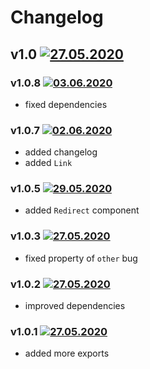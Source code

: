 # Changelog
## v1.0 [![27.05.2020](https://img.shields.io/date/1590589020)](https://github.com/d8corp/react-mobx-routing/tree/v1.0)
### v1.0.8 [![03.06.2020](https://img.shields.io/date/1591133141)](https://github.com/d8corp/react-mobx-routing/tree/v1.0.7)
- fixed dependencies
### v1.0.7 [![02.06.2020](https://img.shields.io/date/1591130194)](https://github.com/d8corp/react-mobx-routing/tree/v1.0.7)
- added changelog
- added `Link`
### v1.0.5 [![29.05.2020](https://img.shields.io/date/1590766560)](https://github.com/d8corp/react-mobx-routing/tree/v1.0.5)
- added `Redirect` component
### v1.0.3 [![27.05.2020](https://img.shields.io/date/1590611100)](https://github.com/d8corp/react-mobx-routing/tree/v1.0.3)
- fixed property of `other` bug
### v1.0.2 [![27.05.2020](https://img.shields.io/date/1590602520)](https://github.com/d8corp/react-mobx-routing/tree/v1.0.2)
- improved dependencies
### v1.0.1 [![27.05.2020](https://img.shields.io/date/1590592740)](https://github.com/d8corp/react-mobx-routing/tree/v1.0.1)
- added more exports
